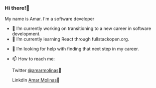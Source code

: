 ### Hi there!👋

<!--
**aemolinas/aemolinas** is a ✨ _special_ ✨ repository because its `README.md` (this file) appears on your GitHub profile.

Here are some ideas to get you started:-->

My name is Amar. I'm a software developer
- 🔭 I’m currently working on transitioning to a new career in software development.
- 🌱 I’m currently learning React through fullstackopen.org.
<!-- - 👯 I’m looking to collaborate on ... -->
- 🤔 I’m looking for help with finding that next step in my career.
<!-- - 💬 Ask me about ... -->
- 📫 How to reach me:
        <p>Twitter <a href="https://twitter.com/amarmolinas">@amarmolinas</a>🐣</p>
        <p>LinkdIn <a href="https://www.linkedin.com/in/amar-molinas"> Amar Molinas</a>🔗</p>
<!-- - 😄 Pronouns: he/him/his-->
<!-- - ⚡ Fun fact: I love to dabble in studying languages, and have tried 
-->
